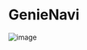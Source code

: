 # GenieNavi

![image](https://github.com/user-attachments/assets/5781992d-3d7b-4946-9356-a641e087d707)
